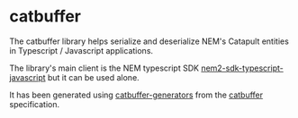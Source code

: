 # catbuffer

The catbuffer library helps serialize and deserialize NEM's Catapult entities in Typescript / Javascript applications. 

The library's main client is the NEM typescript SDK [nem2-sdk-typescript-javascript](https://github.com/nemtech/nem2-sdk-typescript-javascript) but it can be used alone.
 
It has been generated using [catbuffer-generators](https://github.com/nemtech/catbuffer-generators) from the [catbuffer](https://github.com/nemtech/catbuffer) specification. 

